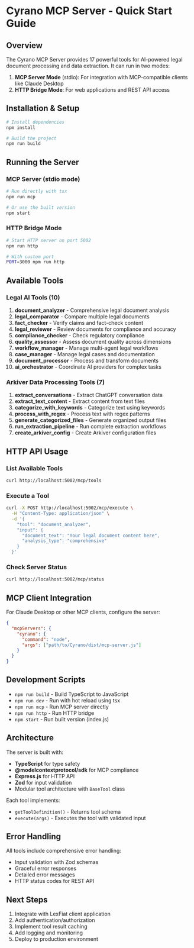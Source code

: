 # Cyrano MCP Server - Quick Start Guide

## Overview

The Cyrano MCP Server provides 17 powerful tools for AI-powered legal document processing and data extraction. It can run in two modes:

1. **MCP Server Mode** (stdio): For integration with MCP-compatible clients like Claude Desktop
2. **HTTP Bridge Mode**: For web applications and REST API access

## Installation & Setup

```bash
# Install dependencies
npm install

# Build the project
npm run build
```

## Running the Server

### MCP Server (stdio mode)
```bash
# Run directly with tsx
npm run mcp

# Or use the built version
npm start
```

### HTTP Bridge Mode
```bash
# Start HTTP server on port 5002
npm run http

# With custom port
PORT=3000 npm run http
```

## Available Tools

### Legal AI Tools (10)
1. **document_analyzer** - Comprehensive legal document analysis
2. **legal_comparator** - Compare multiple legal documents
3. **fact_checker** - Verify claims and fact-check content
4. **legal_reviewer** - Review documents for compliance and accuracy
5. **compliance_checker** - Check regulatory compliance
6. **quality_assessor** - Assess document quality across dimensions
7. **workflow_manager** - Manage multi-agent legal workflows
8. **case_manager** - Manage legal cases and documentation
9. **document_processor** - Process and transform documents
10. **ai_orchestrator** - Coordinate AI providers for complex tasks

### Arkiver Data Processing Tools (7)
1. **extract_conversations** - Extract ChatGPT conversation data
2. **extract_text_content** - Extract content from text files
3. **categorize_with_keywords** - Categorize text using keywords
4. **process_with_regex** - Process text with regex patterns
5. **generate_categorized_files** - Generate organized output files
6. **run_extraction_pipeline** - Run complete extraction workflows
7. **create_arkiver_config** - Create Arkiver configuration files

## HTTP API Usage

### List Available Tools
```bash
curl http://localhost:5002/mcp/tools
```

### Execute a Tool
```bash
curl -X POST http://localhost:5002/mcp/execute \
  -H "Content-Type: application/json" \
  -d '{
    "tool": "document_analyzer",
    "input": {
      "document_text": "Your legal document content here",
      "analysis_type": "comprehensive"
    }
  }'
```

### Check Server Status
```bash
curl http://localhost:5002/mcp/status
```

## MCP Client Integration

For Claude Desktop or other MCP clients, configure the server:

```json
{
  "mcpServers": {
    "cyrano": {
      "command": "node",
      "args": ["path/to/Cyrano/dist/mcp-server.js"]
    }
  }
}
```

## Development Scripts

- `npm run build` - Build TypeScript to JavaScript
- `npm run dev` - Run with hot reload using tsx
- `npm run mcp` - Run MCP server directly
- `npm run http` - Run HTTP bridge
- `npm start` - Run built version (index.js)

## Architecture

The server is built with:
- **TypeScript** for type safety
- **@modelcontextprotocol/sdk** for MCP compliance
- **Express.js** for HTTP API
- **Zod** for input validation
- Modular tool architecture with `BaseTool` class

Each tool implements:
- `getToolDefinition()` - Returns tool schema
- `execute(args)` - Executes the tool with validated input

## Error Handling

All tools include comprehensive error handling:
- Input validation with Zod schemas
- Graceful error responses
- Detailed error messages
- HTTP status codes for REST API

## Next Steps

1. Integrate with LexFiat client application
2. Add authentication/authorization
3. Implement tool result caching
4. Add logging and monitoring
5. Deploy to production environment